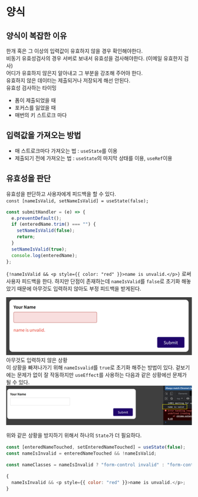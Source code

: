 # 양식

## 양식이 복잡한 이유

한개 혹은 그 이상의 입력값이 유효하지 않을 경우 확인해야한다.  
비동기 유효성검사의 경우 서버로 보내서 유효성을 검사해야한다. (이메일 유효한지 검사)  
어디가 유효하지 않은지 알아내고 그 부분을 강조해 주어야 한다.  
유효하지 않은 데이터는 제출되거나 저장되게 해선 안된다.  
유효성 검사하는 타이밍

- 폼이 제출되었을 때
- 포커스를 잃었을 때
- 매번의 키 스트로크 마다

## 입력값을 가져오는 방법

- 매 스트로크마다 가져오는 법 : `useState`를 이용
- 제출되기 전에 가져오는 법 : `useState`의 마지막 상태를 이용, `useRef`이용

## 유효성을 판단

유효성을 판단하고 사용자에게 피드백을 할 수 있다.  
`const [nameIsValid, setNameIsValid] = useState(false);`

```javascript
const submitHandler = (e) => {
  e.preventDefault();
  if (enteredName.trim() === "") {
    setNameIsValid(false);
    return;
  }
  setNameIsValid(true);
  console.log(enteredName);
};
```

`{!nameIsValid && <p style={{ color: "red" }}>name is unvalid.</p>}`
로써 사용자 피드백을 한다. 하지만 단점이 존재하는데 `nameIsValid`를 `false`로 초기화 해놓았기 때문에 아무것도 입력하지 않아도 부정 피드백을 받게된다.

![](images/2022-05-09-02-34-17.png)
아무것도 입력하지 않은 상황  
이 상황을 빠져나가기 위해 `nameIsvalid`를 `true`로 초기화 해주는 방법이 있다. 겉보기에는 문제가 없이 잘 작동하지만 `useEffect`를 사용하는 다음과 같은 상황에선 문제가 될 수 있다.
![](images/2022-05-09-02-38-30.png)

위와 같은 상황을 방지하기 위해서 하나의 `State`가 더 필요하다.

```javascript
const [enteredNameTouched, setEnteredNameTouched] = useState(false);
const nameIsInvalid = enteredNameTouched && !nameIsValid;
```

```javascript
const nameClasses = nameIsInvalid ? "form-control invalid" : "form-control";
```

```javascript
{
  nameIsInvalid && <p style={{ color: "red" }}>name is unvalid.</p>;
}
```

